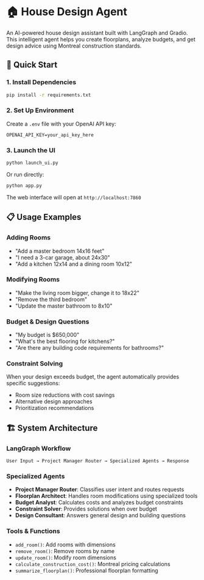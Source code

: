 # 🏠 House Design Agent

An AI-powered house design assistant built with LangGraph and Gradio. This intelligent agent helps you create floorplans, analyze budgets, and get design advice using Montreal construction standards.


## 🚀 Quick Start

### 1. Install Dependencies
```bash
pip install -r requirements.txt
```

### 2. Set Up Environment
Create a `.env` file with your OpenAI API key:
```
OPENAI_API_KEY=your_api_key_here
```

### 3. Launch the UI
```bash
python launch_ui.py
```

Or run directly:
```bash
python app.py
```

The web interface will open at `http://localhost:7860`

## 📋 Usage Examples

### **Adding Rooms**
- "Add a master bedroom 14x16 feet"
- "I need a 3-car garage, about 24x30"
- "Add a kitchen 12x14 and a dining room 10x12"

### **Modifying Rooms**
- "Make the living room bigger, change it to 18x22"
- "Remove the third bedroom"
- "Update the master bathroom to 8x10"

### **Budget & Design Questions**
- "My budget is $650,000"
- "What's the best flooring for kitchens?"
- "Are there any building code requirements for bathrooms?"

### **Constraint Solving**
When your design exceeds budget, the agent automatically provides specific suggestions:
- Room size reductions with cost savings
- Alternative design approaches
- Prioritization recommendations

## 🏗️ System Architecture

### **LangGraph Workflow**
```
User Input → Project Manager Router → Specialized Agents → Response
```

### **Specialized Agents**
- **Project Manager Router**: Classifies user intent and routes requests
- **Floorplan Architect**: Handles room modifications using specialized tools
- **Budget Analyst**: Calculates costs and analyzes budget constraints
- **Constraint Solver**: Provides solutions when over budget
- **Design Consultant**: Answers general design and building questions

### **Tools & Functions**
- `add_room()`: Add rooms with dimensions
- `remove_room()`: Remove rooms by name  
- `update_room()`: Modify room dimensions
- `calculate_construction_cost()`: Montreal pricing calculations
- `summarize_floorplan()`: Professional floorplan formatting

